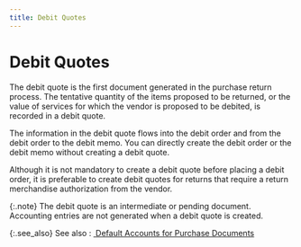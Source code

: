 ```yaml
---
title: Debit Quotes
---
```


# Debit Quotes


The debit quote is the first document generated in the purchase return  process. The tentative quantity of the items proposed to be returned,  or the value of services for which the vendor is proposed to be debited,  is recorded in a debit quote.


The information in the debit quote flows into the debit order and from  the debit order to the debit memo. You can directly create the debit order  or the debit memo without creating a debit quote.


Although it is not mandatory to create a debit quote before placing  a debit order, it is preferable to create debit quotes for returns that  require a return merchandise authorization from the vendor.


{:.note}
The debit quote is an intermediate or pending  document. Accounting entries are not generated when a debit quote is created.


{:.see_also}
See also
: [ Default  Accounts for Purchase Documents]({{site.pp_baseurl}}/misc/default_accounts_for_purchase_transactions.html)
